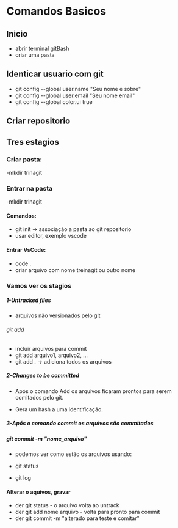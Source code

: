 # Comandos Basicos
## Inicio
- abrir terminal gitBash
- criar uma pasta
## Identicar usuario com git
- git config --global user.name "Seu nome  e sobre"
- git config --global user.email "Seu nome email"
- git config --global color.ui true
## Criar repositorio
## Tres estagios

### Criar pasta: 
-mkdir trinagit
### Entrar na pasta
-mkdir trinagit
#### Comandos:
- git init -> associação a pasta ao git repositorio
- usar editor, exemplo vscode
#### Entrar VsCode:
- code .
- criar arquivo com nome treinagit ou outro  nome

### Vamos ver os stagios

##### 1-Untracked files
- arquivos não versionados pelo git

###### git add
-  incluir arquivos para commit
- git add arquivo1, arquivo2,  ...
- git add . -> adiciona todos os arquivos

##### 2-Changes to be committed
- Após o comando Add os arquivos ficaram prontos para serem comitados pelo git.

- Gera um hash a uma identificação.

##### 3-Após o comando commit os arquivos são commitados

##### git commit -m "nome_arquivo"

- podemos ver como  estão os arquivos usando:

- git status
- git log

#### Alterar o aquivos, gravar

- der git status - o arquivo volta ao untrack
- der git add nome arquivo - volta para pronto para commit
- der git commit -m "alterado para teste e comitar"

